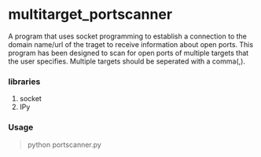 # multitarget_portscanner
A program that uses socket programming to establish a connection to the domain name/url of the traget to receive information about open ports.
This program has been designed to scan for open ports of multiple targets that the user specifies.
Multiple targets should be seperated with a comma(,).

### libraries
1. socket
2. IPy

### Usage
> python portscanner.py
